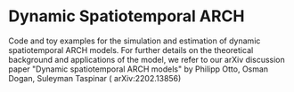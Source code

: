 # Dynamic Spatiotemporal ARCH

Code and toy examples for the simulation and estimation of dynamic spatiotemporal ARCH models. For further details on the theoretical background and applications of the model, we refer to our arXiv discussion paper "Dynamic spatiotemporal ARCH models" by Philipp Otto, Osman Dogan, Suleyman Taspinar ( arXiv:2202.13856)
